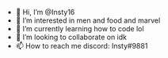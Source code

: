 - 👋 Hi, I’m @Insty16
- 👀 I’m interested in men and food and marvel
- 🌱 I’m currently learning how to code lol
- 💞️ I’m looking to collaborate on idk
- 📫 How to reach me discord: Insty#9881

<!---
Insty16/Insty16 is a ✨ special ✨ repository because its `README.md` (this file) appears on your GitHub profile.
You can click the Preview link to take a look at your changes.
--->
